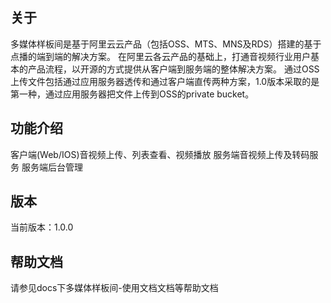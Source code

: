 ## 关于

多媒体样板间是基于阿里云云产品（包括OSS、MTS、MNS及RDS）搭建的基于点播的端到端的解决方案。 在阿里云各云产品的基础上，打通音视频行业用户基本的产品流程，以开源的方式提供从客户端到服务端的整体解决方案。 通过OSS上传文件包括通过应用服务器透传和通过客户端直传两种方案，1.0版本采取的是第一种，通过应用服务器把文件上传到OSS的private bucket。

## 功能介绍

客户端(Web/IOS)音视频上传、列表查看、视频播放
服务端音视频上传及转码服务
服务端后台管理

## 版本

当前版本：1.0.0

## 帮助文档

请参见docs下多媒体样板间-使用文档文档等帮助文档
